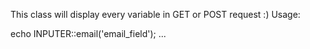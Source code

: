 This class will display every variable in GET or POST request :) Usage:
  
  echo INPUTER::email('email_field');
  ...
